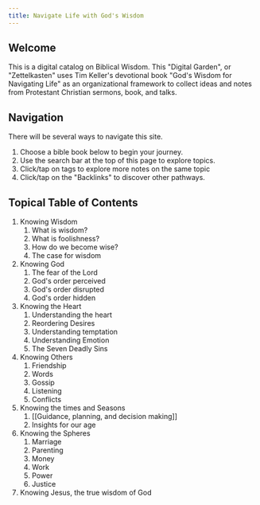 ```yaml
---
title: Navigate Life with God's Wisdom
---
```

## Welcome
This is a digital catalog on Biblical Wisdom. This "Digital Garden", or "Zettelkasten" uses Tim Keller's devotional book "God's Wisdom for Navigating Life" as an organizational framework to collect ideas and notes from Protestant Christian sermons, book, and talks. 

## Navigation
There will be several ways to navigate this site.
1. Choose a bible book below to begin your journey.
2. Use the search bar at the top of this page to explore topics.
3. Click/tap on tags to explore more notes on the same topic
4. Click/tap on the "Backlinks" to discover other pathways.

## Topical Table of Contents
1. Knowing Wisdom
	1. What is wisdom?
	2. What is foolishness?
	3. How do we become wise?
	4. The case for wisdom
2. Knowing God
	1. The fear of the Lord
	2. God's order perceived
	3. God's order disrupted
	4. God's order hidden
3. Knowing the Heart
	1. Understanding the heart
	2. Reordering Desires
	3. Understanding temptation
	4. Understanding Emotion
	5. The Seven Deadly Sins
4. Knowing Others
	1. Friendship
	2. Words
	3. Gossip
	4. Listening
	5. Conflicts
5. Knowing the times and Seasons
	1. [[Guidance, planning, and decision making]]
	2. Insights for our age
6. Knowing the Spheres
	1. Marriage
	2. Parenting
	3. Money
	4. Work
	5. Power
	6. Justice
7. Knowing Jesus, the true wisdom of God